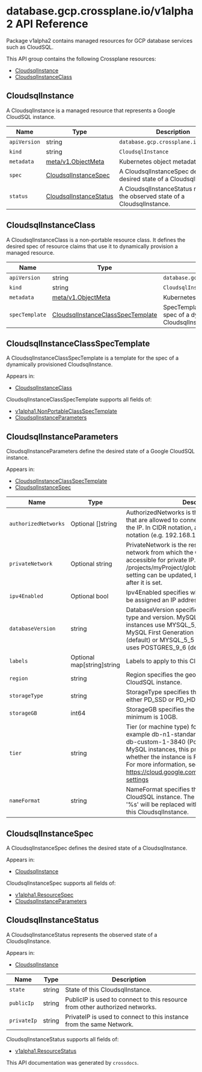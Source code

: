 # database.gcp.crossplane.io/v1alpha2 API Reference

Package v1alpha2 contains managed resources for GCP database services such as CloudSQL.

This API group contains the following Crossplane resources:

* [CloudsqlInstance](#CloudsqlInstance)
* [CloudsqlInstanceClass](#CloudsqlInstanceClass)

## CloudsqlInstance

A CloudsqlInstance is a managed resource that represents a Google CloudSQL instance.


Name | Type | Description
-----|------|------------
`apiVersion` | string | `database.gcp.crossplane.io/v1alpha2`
`kind` | string | `CloudsqlInstance`
`metadata` | [meta/v1.ObjectMeta](https://kubernetes.io/docs/reference/generated/kubernetes-api/v1.15/#objectmeta-v1-meta) | Kubernetes object metadata.
`spec` | [CloudsqlInstanceSpec](#CloudsqlInstanceSpec) | A CloudsqlInstanceSpec defines the desired state of a CloudsqlInstance.
`status` | [CloudsqlInstanceStatus](#CloudsqlInstanceStatus) | A CloudsqlInstanceStatus represents the observed state of a CloudsqlInstance.



## CloudsqlInstanceClass

A CloudsqlInstanceClass is a non-portable resource class. It defines the desired spec of resource claims that use it to dynamically provision a managed resource.


Name | Type | Description
-----|------|------------
`apiVersion` | string | `database.gcp.crossplane.io/v1alpha2`
`kind` | string | `CloudsqlInstanceClass`
`metadata` | [meta/v1.ObjectMeta](https://kubernetes.io/docs/reference/generated/kubernetes-api/v1.15/#objectmeta-v1-meta) | Kubernetes object metadata.
`specTemplate` | [CloudsqlInstanceClassSpecTemplate](#CloudsqlInstanceClassSpecTemplate) | SpecTemplate is a template for the spec of a dynamically provisioned CloudsqlInstance.



## CloudsqlInstanceClassSpecTemplate

A CloudsqlInstanceClassSpecTemplate is a template for the spec of a dynamically provisioned CloudsqlInstance.

Appears in:

* [CloudsqlInstanceClass](#CloudsqlInstanceClass)




CloudsqlInstanceClassSpecTemplate supports all fields of:

* [v1alpha1.NonPortableClassSpecTemplate](../crossplane-runtime/core-crossplane-io-v1alpha1.md#nonportableclassspectemplate)
* [CloudsqlInstanceParameters](#CloudsqlInstanceParameters)


## CloudsqlInstanceParameters

CloudsqlInstanceParameters define the desired state of a Google CloudSQL instance.

Appears in:

* [CloudsqlInstanceClassSpecTemplate](#CloudsqlInstanceClassSpecTemplate)
* [CloudsqlInstanceSpec](#CloudsqlInstanceSpec)


Name | Type | Description
-----|------|------------
`authorizedNetworks` | Optional []string | AuthorizedNetworks is the list of external networks that are allowed to connect to the instance using the IP. In CIDR notation, also known as &#39;slash&#39; notation (e.g. 192.168.100.0/24).
`privateNetwork` | Optional string | PrivateNetwork is the resource link for the VPC network from which the Cloud SQL instance is accessible for private IP. For example, /projects/myProject/global/networks/default. This setting can be updated, but it cannot be removed after it is set.
`ipv4Enabled` | Optional bool | Ipv4Enabled specifies whether the instance should be assigned an IP address or not.
`databaseVersion` | string | DatabaseVersion specifies he database engine type and version. MySQL Second Generation instances use MYSQL_5_7 (default) or MYSQL_5_6. MySQL First Generation instances use MYSQL_5_6 (default) or MYSQL_5_5 PostgreSQL instances uses POSTGRES_9_6 (default) or POSTGRES_11.
`labels` | Optional map[string]string | Labels to apply to this CloudSQL instance.
`region` | string | Region specifies the geographical region of this CloudSQL instance.
`storageType` | string | StorageType specifies the type of the data disk, either PD_SSD or PD_HDD.
`storageGB` | int64 | StorageGB specifies the size of the data disk. The minimum is 10GB.
`tier` | string | Tier (or machine type) for this instance, for example db-n1-standard-1 (MySQL instances) or db-custom-1-3840 (PostgreSQL instances). For MySQL instances, this property determines whether the instance is First or Second Generation. For more information, see https://cloud.google.com/sql/docs/mysql/instance-settings
`nameFormat` | string | NameFormat specifies the name of the extenral CloudSQL instance. The first instance of the string &#39;%s&#39; will be replaced with the Kubernetes UID of this CloudsqlInstance.



## CloudsqlInstanceSpec

A CloudsqlInstanceSpec defines the desired state of a CloudsqlInstance.

Appears in:

* [CloudsqlInstance](#CloudsqlInstance)




CloudsqlInstanceSpec supports all fields of:

* [v1alpha1.ResourceSpec](../crossplane-runtime/core-crossplane-io-v1alpha1.md#resourcespec)
* [CloudsqlInstanceParameters](#CloudsqlInstanceParameters)


## CloudsqlInstanceStatus

A CloudsqlInstanceStatus represents the observed state of a CloudsqlInstance.

Appears in:

* [CloudsqlInstance](#CloudsqlInstance)


Name | Type | Description
-----|------|------------
`state` | string | State of this CloudsqlInstance.
`publicIp` | string | PublicIP is used to connect to this resource from other authorized networks.
`privateIp` | string | PrivateIP is used to connect to this instance from the same Network.


CloudsqlInstanceStatus supports all fields of:

* [v1alpha1.ResourceStatus](../crossplane-runtime/core-crossplane-io-v1alpha1.md#resourcestatus)


This API documentation was generated by `crossdocs`.
